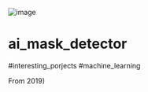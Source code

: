 ![image](https://github.com/Eshonxodjayev/ai_mask_detector/assets/93433600/140fa3b0-6001-49be-8d85-fafdbff56722)


# ai_mask_detector
#interesting_porjects
#machine_learning

From 2019)
